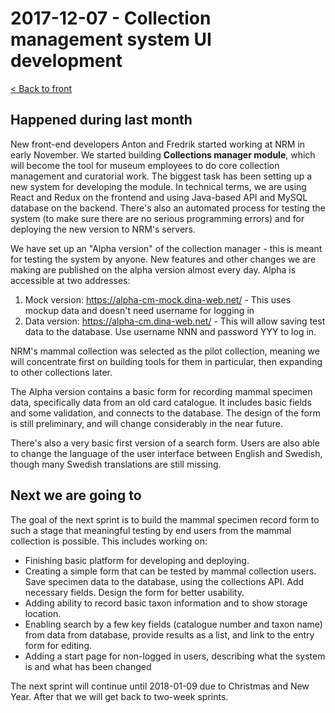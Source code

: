 # 2017-12-07 - Collection management system UI development

[< Back to front](./)

## Happened during last month

New front-end developers Anton and Fredrik started working at NRM in early November. We started building **Collections manager module**, which will become the tool for museum employees to do core collection management and curatorial work. The biggest task has been setting up a new system for developing the module. In technical terms, we are using React and Redux on the frontend and using Java-based API and MySQL database on the backend. There's also an automated process for testing the system (to make sure there are no serious programming errors) and for deploying the new version to NRM's servers.

We have set up an "Alpha version" of the collection manager - this is meant for testing the system by anyone. New features and other changes we are making are published on the alpha version almost every day. Alpha is accessible at two addresses:

1) Mock version: https://alpha-cm-mock.dina-web.net/ - This uses mockup data and doesn't need username for logging in
2) Data version: https://alpha-cm.dina-web.net/ - This will allow saving test data to the database. Use username NNN and password YYY to log in.

NRM's mammal collection was selected as the pilot collection, meaning we will concentrate first on building tools for them in particular, then expanding to other collections later.

The Alpha version contains a basic form for recording mammal specimen data, specifically data from an old card catalogue. It includes basic fields and some validation, and connects to the database. The design of the form is still preliminary, and will change considerably in the near future.

There's also a very basic first version of a search form. Users are also able to change the language of the user interface between English and Swedish, though many Swedish translations are still missing.

## Next we are going to

The goal of the next sprint is to build the mammal specimen record form to such a stage that meaningful testing by end users from the mammal collection is possible. This includes working on:

- Finishing basic platform for developing and deploying.
- Creating a simple form that can be tested by mammal collection users. Save specimen data to the database, using the collections API. Add necessary fields. Design the form for better usability.
- Adding ability to record basic taxon information and to show storage location.
- Enabling search by a few key fields (catalogue number and taxon name) from data from database, provide results as a list, and link to the entry form for editing.
- Adding a start page for non-logged in users, describing what the system is and what has been changed

The next sprint will continue until 2018-01-09 due to Christmas and New Year. After that we will get back to two-week sprints.
